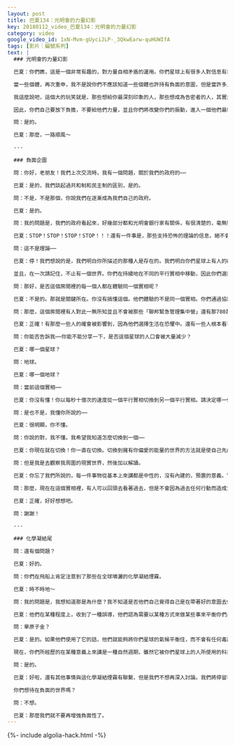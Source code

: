 ```yaml
---
layout: post
title: 巴夏134：光明會的力量幻影
key: 20180112_video_巴夏134：光明會的力量幻影
category: video
google_video_id: 1xN-Mvm-gUyciJLP-_3QkwEarw-quHUWIfA
tags: [影片｜編號系列]
text: |
  ### 光明會的力量幻影

  巴夏：你們瞧，這是一個非常有趣的，對力量自相矛盾的運用。你們星球上有很多人對信息有非常強的控制。他們首先運用對信息的控制來讓他們看起來似乎能控制更多的東西。

  當一些個體，再次重申，我不是說你們不應該知道一些個體也許持有負面的意圖，但是當許多人進入一個極端，便開始注視你們所謂的陰謀論，他們就將這些力量，這些能夠做出你們害怕的事情的能力賦予了那些人。你們就這樣給予了他們那種能力。

  我這麼說吧，這個大的玩笑就是，那些想給你最深刻印象的人，那些想成為告密者的人，其實是他們的最大的鼓吹者，因為告密者們讓人們相信，認為那些人其實有能力做那些超出他們能力範圍的事。那真是個天大的笑話。

  因此，你們自己要放下負擔，不要給他們力量，並且你們將改變你們的振動，進入一個他們最終不存在的平行實相裡，是吧。那才是你們改變世界的方式。你們不是改變你們所處於的世界，你們通過你們的行動，你們的認知，你們的能量，你們的行為改變你們自己的能量。你們進入到已經存在的一個平行實相，那裡的能量能更好地代表你們自己的改變。這有幫助嗎？

  問：是的。

  巴夏：那麼，一路順風～

  ---

  ### 負面企圖

  問：你好，老朋友！我們上次交流時，我有一個問題，關於我們的政府的⋯⋯

  巴夏：是的，我們談起過共和制和民主制的區別，是的。

  問：不是，不是那個，你說我們在逐漸成為我們自己的政府。

  巴夏：是的。

  問：我的問題是，我們的政府看起來，好幾部分都和光明會銀行家有關係，有很清楚的，毫無疑問的是，有一些力量已經取得了控制權⋯⋯

  巴夏：STOP！STOP！STOP！STOP！！！還有一件事是，那些支持恐怖的理論的信息，絕不會從這個通靈管道里傳遞過來。（聽眾歡呼）

  問：這不是理論⋯⋯

  巴夏：停！我們想說的是，我們明白你所描述的那種人是存在的。我們明白你們星球上有人的確持有那種意圖。但是我們想指出的是，是你們所有人將他們置於那個位置的！因此，如果你們不想要他們的控制，那麼就把他們移走。給你們自己力量，來給他們力量成為真正的人，而不是被恐懼所驅使的人。（Empoweryourself to empower them to be true people and not people acting out of fear.）

  並且，在一次請記住，不止有一個世界。你們在持續地在不同的平行實相中移動，因此你們選擇怎樣的振動狀態，你們最終就會體驗哪一個平行實相中的地球。如果你們一直把注意力放在那些試圖掌控世界的人身上，一直把注意力放在恐懼上面，那就是你們將體驗到的。但是在同一時刻，那些將注意力集中在給自己力量的人，將最終體驗到另一個平行實相，在那個實相裡，那些人根本不存在。

  問：那好，是否這個房間裡的每一個人都在體驗同一個實相呢？

  巴夏：不是的。那就是關鍵所在。你沒有搞懂這個。他們體驗的不是同一個實相。你們通過協議體驗著類似的實相，但是他們實際上不是同一個。

  問：那麼，這個房間裡有人對此一無所知並且不會被那些「聯邦緊急管理集中營」還有那780萬件東西所影響了⋯⋯

  巴夏：正確！有那麼一些人的確會被影響到，因為他們選擇生活在恐懼中。還有一些人根本看不到這些，因為他們沒有生活在恐懼中。這是實實在在的。

  問：你能否告訴我⋯⋯你能不能分享一下，是否這個星球的人口會被大量減少？

  巴夏：哪一個星球？

  問：地球。

  巴夏：哪一個地球？

  問：當前這個實相⋯⋯

  巴夏：你沒有懂！你以每秒十億次的速度從一個平行實相切換到另一個平行實相。請決定哪一個是你喜歡的實相。有一些地球人口會衰減；有一些不會；任何你能想到的不同結果都是真實的。請切換到你喜歡的那個去。他們都是真實的。切換到你偏愛的那一個。完！你懂了嗎？他們都是真的，切換到你偏愛的那個吧。

  問：是也不是，我懂你所說的⋯⋯

  巴夏：很明顯，你不懂。

  問：你說的對，我不懂。我希望我知道怎麼切換到一個⋯⋯

  巴夏：你現在就在切換！你一直在切換。切換到擁有你偏愛的能量的世界的方法就是使自己先成為那種能量，不要再相信恐懼的信息。

  問：但是我是去觀察我周圍的現實世界，然後加以解讀。

  巴夏：你忘了我們所說的，每一件事物從基本上來講都是中性的，沒有內建的，預置的意義。它看起來是什麼樣子的無關緊要。記住，你們改變對於事物的判斷，並不是基於外部有否改變，而是基於你們是否與外界的改變共鳴，卻不是事物的外表如何。那樣，你就能知道你不會被任何你不喜歡的東西所影響。因為那是你自己創造的能量狀態，無論外界事物看起來像什麼，無論任何人對你有任何企圖，你不可能被別人的企圖影響到，除非你相信你能夠被影響，或者你選擇被影響。

  問：那麼，現在在這個實相裡，有人可以回頭去看著過去，但是不會因為過去任何行動而造成負面的結果？

  巴夏：正確，好好想想吧。

  問：謝謝！

  ---

  ### 化學凝結尾

  問：還有個問題？

  巴夏：好的。

  問：你們在飛船上肯定注意到了那些在全球噴灑的化學凝結煙霧。

  巴夏：時不時地～

  問：我的問題是，我想知道那是為什麼？我不知道是否他們自己覺得自己是在帶著好的意圖去做這事，或者他們真的只是想幹掉我們？

  巴夏：他們在某種程度上，收到了一種誤導，他們認為需要以某種方式來做某些事來平衡你們星球的氣候變化。但是問題是他們實際上在空氣中注入了許多的毒素，因為他們沒有用到需要用的物質，黃金。

  問：單原子金？

  巴夏：是的。如果他們使用了它的話，他們就能夠將你們星球的氣候平衡住，而不會有任何毒副作用。但是因為你們都黃金的價值觀是完全不同的，你們只是將黃金囤積起來，而不是在這類環境下使用它，來促進全球氣候模式的改善。

  現在，你們所經歷的在某種意義上來講是一種自然週期，雖然它被你們星球上的人所使用的科技的東西大大地加劇了，但是你們星球的暖化和冷卻的週期是自然的循環。問題是你們本可以使用恰當的科技讓這種變化得到舒緩地平衡，但是你們沒有這麼做。因此，從這方面講，他們有那麼一點在想，他們是在「試圖」平衡這些事情，但是就像你們所認為的許多「改善」生活的東西一樣，它們大多數是非常有毒的。是嗎？

  問：是的。

  巴夏：好啦，還有其他事情與這化學凝結煙霧有聯繫，但是我們不想再深入討論。我們將停留在表達事實和科技的直接聯繫上。現在我們不想討論其他可能有關的特定意圖。

  你們想待在負面的世界嗎？

  問：不想。

  巴夏：那麼我們就不要再增強負面性了。
---
```


{%- include algolia-hack.html -%}
